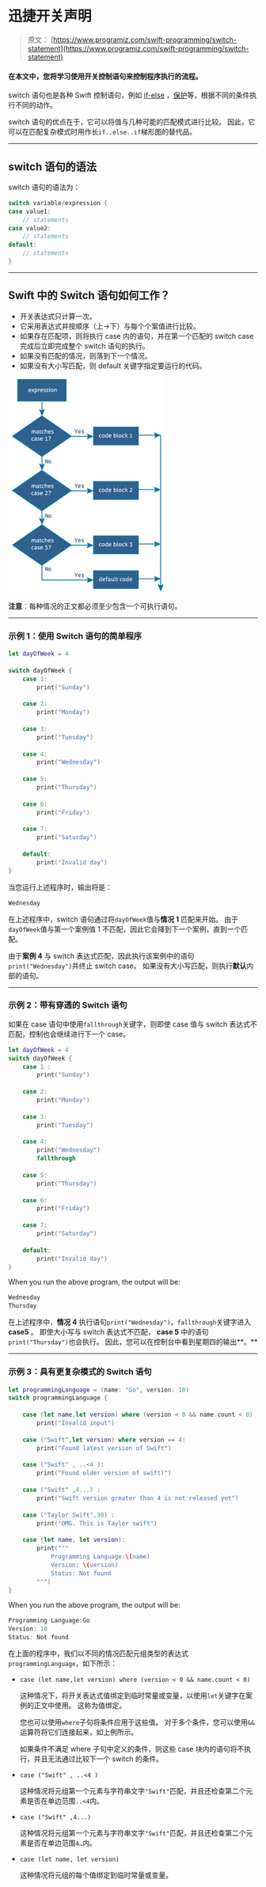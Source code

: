 # 迅捷开关声明

> 原文： [https://www.programiz.com/swift-programming/switch-statement](https://www.programiz.com/swift-programming/switch-statement)

#### 在本文中，您将学习使用开关控制语句来控制程序执行的流程。

switch 语句也是各种 Swift 控制语句，例如 [if-else](/swift-programming/if-else-statement "Swift if-else statement") ，[保护](/swift-programming/guard-statement)等，根据不同的条件执行不同的动作。

switch 语句的优点在于，它可以将值与几种可能的匹配模式进行比较。 因此，它可以在匹配复杂模式时用作长`if..else..if`梯形图的替代品。

* * *

## switch 语句的语法

switch 语句的语法为：

```swift
switch variable/expression {
case value1:
	// statements
case value2:
	// statements
default:
	// statements
}
```

* * *

## Swift 中的 Switch 语句如何工作？

*   开关表达式只计算一次。
*   它采用表达式并按顺序（上->下）与每个个案值进行比较。
*   如果存在匹配项，则将执行 case 内的语句，并在第一个匹配的 switch case 完成后立即完成整个 switch 语句的执行。
*   如果没有匹配的情况，则落到下一个情况。
*   如果没有大小写匹配，则 default 关键字指定要运行的代码。

![Swift switch statement flowchart](img/b4f315a91a9d4ad79b99e84d605e32ac.png "Swift switch statement flowchart")

**注意**：每种情况的正文都必须至少包含一个可执行语句。

* * *

### 示例 1：使用 Switch 语句的简单程序

```swift
let dayOfWeek = 4

switch dayOfWeek {
	case 1:
		print("Sunday")

	case 2:
		print("Monday")

	case 3:
		print("Tuesday")

	case 4:
		print("Wednesday")

	case 5:
		print("Thursday")

	case 6:
		print("Friday")

	case 7:
		print("Saturday")

	default:
		print("Invalid day")
} 
```

当您运行上述程序时，输出将是：

```swift
Wednesday
```

在上述程序中，switch 语句通过将`dayOfWeek`值与**情况 1** 匹配来开始。 由于`dayOfWeek`值与第一个案例值 1 不匹配，因此它会降到下一个案例，直到一个匹配。

由于**案例 4** 与 switch 表达式匹配，因此执行该案例中的语句`print("Wednesday")`并终止 switch case。 如果没有大小写匹配，则执行**默认**内部的语句。

* * *

### 示例 2：带有穿透的 Switch 语句

如果在 case 语句中使用`fallthrough`关键字，则即使 case 值与 switch 表达式不匹配，控制也会继续进行下一个 case。

```swift
let dayOfWeek = 4
switch dayOfWeek {
	case 1 :
		print("Sunday")

	case 2:
		print("Monday")

	case 3:
		print("Tuesday")

	case 4:
		print("Wednesday")
		fallthrough

	case 5:
		print("Thursday")

	case 6:
		print("Friday")

	case 7:
		print("Saturday")

	default:
		print("Invalid day")
} 
```

When you run the above program, the output will be:

```swift
Wednesday
Thursday
```

在上述程序中，**情况 4** 执行语句`print("Wednesday")`，`fallthrough`关键字进入 **case5** 。 即使大小写与 switch 表达式不匹配， **case 5** 中的语句`print("Thursday")`也会执行。 因此，您可以在控制台中看到星期四的输出**。**

* * *

### 示例 3：具有更复杂模式的 Switch 语句

```swift
let programmingLanguage = (name: "Go", version: 10)
switch programmingLanguage {

	case (let name,let version) where (version < 0 && name.count < 0) :
		print("Invalid input")

	case ("Swift",let version) where version == 4:
		print("Found latest version of Swift")

	case ("Swift" , ..<4 ):
		print("Found older version of swift)")

	case ("Swift" ,4...) :
		print("Swift version greater than 4 is not released yet")

	case ("Taylor Swift",30) :
		print("OMG. This is Taylor swift")

	case (let name, let version):  
		print("""
			Programming Language:\(name)
			Version: \(version)
			Status: Not found
		""")
} 
```

When you run the above program, the output will be:

```swift
Programming Language:Go
Version: 10
Status: Not found
```

在上面的程序中，我们以不同的情况匹配元组类型的表达式`programmingLanguage`，如下所示：

*   `case (let name,let version) where (version < 0 && name.count < 0)`

    这种情况下，将开关表达式值绑定到临时常量或变量，以使用`let`关键字在案例的正文中使用。 这称为值绑定。

    您也可以使用`where`子句将条件应用于这些值。 对于多个条件，您可以使用`&&`运算符将它们连接起来，如上例所示。

    如果条件不满足 where 子句中定义的条件，则这些 case 块内的语句将不执行，并且无法通过比较下一个 switch 的条件。

*   `case ("Swift" , ..<4 )`

    这种情况将元组第一个元素与字符串文字`"Swift"`匹配，并且还检查第二个元素是否在单边范围`..<4`内。

*   `case ("Swift" ,4...)`

    这种情况将元组第一个元素与字符串文字`"Swift"`匹配，并且还检查第二个元素是否在单边范围`4…`内。

*   `case (let name, let version)`

    这种情况将元组的每个值绑定到临时常量或变量。